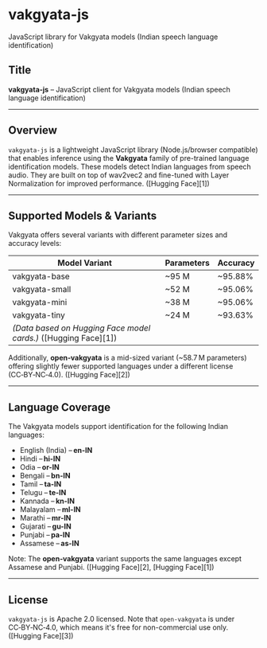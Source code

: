 # vakgyata-js
JavaScript library for Vakgyata models (Indian speech language identification)

## Title

**vakgyata-js** – JavaScript client for Vakgyata models (Indian speech language identification)

---

## **Overview**

`vakgyata-js` is a lightweight JavaScript library (Node.js/browser compatible) that enables inference using the **Vakgyata** family of pre-trained language identification models. These models detect Indian languages from speech audio. They are built on top of wav2vec2 and fine-tuned with Layer Normalization for improved performance. ([Hugging Face][1])

---

## **Supported Models & Variants**

Vakgyata offers several variants with different parameter sizes and accuracy levels:

| Model Variant                                                   | Parameters | Accuracy |
| --------------------------------------------------------------- | ---------- | -------- |
| vakgyata-base                                                   | \~95 M     | \~95.88% |
| vakgyata-small                                                  | \~52 M     | \~95.06% |
| vakgyata-mini                                                   | \~38 M     | \~95.06% |
| vakgyata-tiny                                                   | \~24 M     | \~93.63% |
| *(Data based on Hugging Face model cards.)* ([Hugging Face][1]) |            |          |

Additionally, **open‑vakgyata** is a mid-sized variant (\~58.7 M parameters) offering slightly fewer supported languages under a different license (CC‑BY‑NC‑4.0). ([Hugging Face][2])

---

## **Language Coverage**

The Vakgyata models support identification for the following Indian languages:

* English (India) – **en-IN**
* Hindi – **hi-IN**
* Odia – **or-IN**
* Bengali – **bn-IN**
* Tamil – **ta-IN**
* Telugu – **te-IN**
* Kannada – **kn-IN**
* Malayalam – **ml-IN**
* Marathi – **mr-IN**
* Gujarati – **gu-IN**
* Punjabi – **pa-IN**
* Assamese – **as-IN**

Note: The **open‑vakgyata** variant supports the same languages except Assamese and Punjabi. ([Hugging Face][2], [Hugging Face][1])

<!--
---

## **Installation**

```bash
npm install vakgyata-js
# or
yarn add vakgyata-js
```

---

## **Usage Example (Node.js)**

```javascript
import { loadVakgyataModel, detectLanguage } from 'vakgyata-js';

async function runInference(audioBuffer) {
  // Choose model: 'vakgyata-base', 'vakgyata-small', 'vakgyata-mini', 'vakgyata-tiny', or 'open-vakgyata'
  const model = await loadVakgyataModel('vakgyata-base');

  const result = await detectLanguage(model, audioBuffer, {
    samplingRate: 16000,
    format: 'pcm16'
  });

  console.log('Detected language:', result.language);
}
```

This abstracts the following:

* Fetching model and feature extractor from Hugging Face (`AutoFeatureExtractor`, `Wav2Vec2ForSequenceClassification`)
* Preprocessing (e.g., converting audio buffer to the expected format: 16 kHz, mono PCM)
* Running inference and interpreting logits with softmax to yield the language label
  ([Hugging Face][1])

---

## **Features**

* Simplified JavaScript API for speech-based language identification
* Supports multiple model sizes to balance performance vs. speed
* Automatically downloads and loads models from Hugging Face
* Works in both Node.js and browser environments (with slight build configuration)
* Compatibility with wav2vec2-based models from Hugging Face (`transformers` + `torchaudio` stack)

---

## **Choosing the Right Variant**

* **Highest accuracy**: Use `vakgyata-base` (\~95.9%)
* **Balanced**: `vakgyata-small` or `vakgyata-mini` (\~95.1%, with lower memory footprint)
* **Lightweight/mobile**: `vakgyata-tiny` (\~93.6%)
* **Non-Commercial projects**: `open-vakgyata` (CC‑BY‑NC‑4.0 license), limited language coverage

---

## **Citations**

If you use these models in your project or research, please cite:

```
@misc{vakgyata2024,
  title={vakgyata: Language Identification for Indian Speech},
  author={OneCXI},
  year={2024},
  url={https://huggingface.co/onecxi/vakgyata-base}
}
```

(This citation is valid across variants.) ([Hugging Face][1], [Hugging Face][2])

---

## **Contributing**

Contributions are welcome — whether for adding browser-only demos, model caching strategies, error handling enhancements, or expanding supported languages. Just open an issue or PR!
-->

---

## **License**

`vakgyata-js` is Apache 2.0 licensed. 
Note that `open-vakgyata` is under CC‑BY‑NC‑4.0, which means it's free for non-commercial use only. ([Hugging Face][3])
